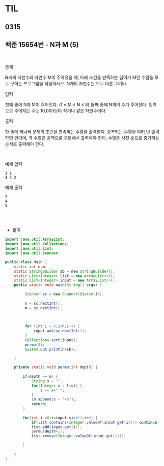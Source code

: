 # TIL

## 0315

## 백준 15654번 - N과 M (5)

<br>

문제 <br>

N개의 자연수와 자연수 M이 주어졌을 때, 아래 조건을 만족하는 길이가 M인 수열을 모두 구하는 프로그램을 작성하시오. N개의 자연수는 모두 다른 수이다.

입력

첫째 줄에 N과 M이 주어진다. (1 ≤ M ≤ N ≤ 8)
둘째 줄에 N개의 수가 주어진다. 입력으로 주어지는 수는 10,000보다 작거나 같은 자연수이다.

출력

한 줄에 하나씩 문제의 조건을 만족하는 수열을 출력한다. 중복되는 수열을 여러 번 출력하면 안되며, 각 수열은 공백으로 구분해서 출력해야 한다.
수열은 사전 순으로 증가하는 순서로 출력해야 한다.

<br>

예제 입력
```
3 1
4 5 2
```
예제 출력
```
2
4
5
```
<br>

<br>


- 풀이

```java
import java.util.ArrayList;
import java.util.Collections;
import java.util.List;
import java.util.Scanner;

public class Main {
	static int n,m;
	static StringBuilder sb = new StringBuilder();
	static List<Integer> list = new ArrayList<>();
	static List<Integer> input = new ArrayList<>();
	public static void main(String[] args) {
		
		 Scanner sc = new Scanner(System.in);
		 
		 n = sc.nextInt();
		 m = sc.nextInt();
		 
		
		 
		 for (int i = 0;i<n;i++) {
			 input.add(sc.nextInt());
		 }
		 Collections.sort(input);
		 permu(0);
		 System.out.println(sb);
		
	}

	private static void permu(int depth) {
		
		if(depth == m) {
			String s = "";
			for(Integer x : list) {
				s += x+" ";
			}
			sb.append(s + "\n");
			return;
		}
		
		for(int i =0;i<input.size();i++) {
			if(list.contains(Integer.valueOf(input.get(i)))) continue;
			list.add(input.get(i));
			permu(depth+1);
			list.remove(Integer.valueOf(input.get(i)));
		
		}
		
	}
}
```
